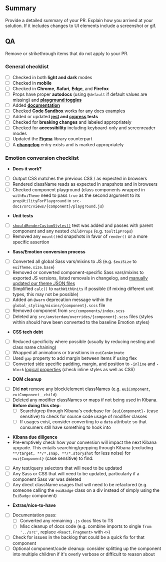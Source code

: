 ## Summary

Provide a detailed summary of your PR. Explain how you arrived at your solution. If it includes changes to UI elements include a screenshot or gif.

## QA

Remove or strikethrough items that do not apply to your PR.

### General checklist

- [ ] Checked in both **light and dark** modes
- [ ] Checked in **mobile**
- [ ] Checked in **Chrome**, **Safari**, **Edge**, and **Firefox**
- [ ] Props have proper **autodocs** (using `@default` if default values are missing) and **[playground toggles](https://github.com/elastic/eui/blob/main/wiki/documentation-guidelines.md#adding-playground-toggles)**
- [ ] Added **[documentation](https://github.com/elastic/eui/blob/main/wiki/documentation-guidelines.md)**
- [ ] Checked **[Code Sandbox](https://codesandbox.io/)** works for any docs examples
- [ ] Added or updated **[jest](https://github.com/elastic/eui/blob/main/wiki/testing.md) and [cypress](https://github.com/elastic/eui/blob/main/wiki/cypress-testing.md) tests**
- [ ] Checked for **breaking changes** and labeled appropriately
- [ ] Checked for **accessibility** including keyboard-only and screenreader modes
- [ ] Updated the **[Figma](https://www.figma.com/community/file/964536385682658129)** library counterpart
- [ ] A **[changelog](https://github.com/elastic/eui/blob/main/wiki/documentation-guidelines.md#changelog)** entry exists and is marked appropriately

### Emotion conversion checklist

- **Does it work?**
- [ ] Output CSS matches the previous CSS / as expected in browsers
- [ ] Rendered className reads as expected in snapshots and in browsers
- [ ] Checked component playground (class components wrapped in `withEuiTheme` need to pass `true` as the second argument to its `propUtilityForPlayground` in `src-docs/src/views/{component}/playground.js`)
&nbsp;
- **Unit tests**
- [ ] [`shouldRenderCustomStyles()`](https://github.com/elastic/eui/blob/6054e9b8310bdb106371c0c9ff8bc48e3e0e594b/src/test/internal/render_custom_styles.tsx) test was added and passes with parent component and any nested `childProps` (e.g. `tooltipProps`)
- [ ] Removed any `mount()`ed snapshots in favor of `render()` or a more specific assertion
&nbsp;
- **Sass/Emotion conversion process**
- [ ] Converted all global Sass vars/mixins to JS (e.g. `$euiSize` to `euiTheme.size.base`)
- [ ] Removed or converted component-specific Sass vars/mixins to exported JS versions, listed removals in changelog, and [manually updated our theme JSON files](https://github.com/elastic/eui/tree/main/src-docs/src/views/theme/_json)
- [ ] Simplified `calc()` to `mathWithUnits` if possible (if mixing different unit types, this may not be possible)
- [ ] Added an `@warn` deprecation message within the `global_styling/mixins/{component}.scss` file
- [ ] Removed component from `src/components/index.scss`
- [ ] Deleted any `src/amsterdam/overrides/{component}.scss` files (styles within should have been converted to the baseline Emotion styles)
&nbsp;
- **CSS tech debt**
- [ ] Reduced specificity where possible (usually by reducing nesting and class name chaining)
- [ ] Wrapped all animations or transitions in `euiCanAnimate`
- [ ] Used `gap` property to add margin between items if using flex
- [ ] Converted side specific padding, margin, and position to `-inline` and `-block` [logical properties](https://developer.mozilla.org/en-US/docs/Web/CSS/CSS_Logical_Properties) (check inline styles as well as CSS)
&nbsp;
- **DOM cleanup**
- [ ] Did **not** remove any block/element classNames (e.g. `euiComponent`, `euiComponent__child`)
- [ ] Deleted any modifier classNames or maps if not being used in Kibana. **Before doing this step**:
    - [ ] Search/grep through Kibana's codebase for `{euiComponent}-` (case sensitive) to check for source code usage of modifier classes
    - [ ] If usages exist, consider converting to a `data` attribute so that consumers still have something to hook into
&nbsp;
- **Kibana due diligence**
- Pre-emptively check how your conversion will impact the next Kibana upgrade. This entails searching/grepping through Kibana (excluding `**/target, **/*.snap, **/*.storyshot` for less noise) for `eui{Component}` (case sensitive) to find:
- [ ] Any test/query selectors that will need to be updated
- [ ] Any Sass or CSS that will need to be updated, particularly if a component Sass var was deleted
- [ ] Any direct className usages that will need to be refactored (e.g. someone calling the `euiBadge` class on a div instead of simply using the `EuiBadge` component)
&nbsp;
- **Extras/nice-to-have**
- [ ] Documentation pass:
    - [ ] Converted any remaining `.js` docs files to TS
    - [ ] Misc cleanup of docs code (e.g. combine imports to single `from '../src'`, replace `<React.Fragment>` with `<>`)
- [ ] Check for issues in the backlog that could be a quick fix for that component
- [ ] Optional component/code cleanup: consider splitting up the component into multiple children if it's overly verbose or difficult to reason about
